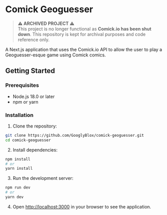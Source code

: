 # Comick Geoguesser

> **⚠️ ARCHIVED PROJECT ⚠️**  
> This project is no longer functional as **Comick.io has been shut down**. This repository is kept for archival purposes and code reference only.

A Next.js application that uses the Comick.io API to allow the user to play a Geoguesser-esque game using Comick comics.

## Getting Started

### Prerequisites

- Node.js 18.0 or later
- npm or yarn

### Installation

1. Clone the repository:
```bash
git clone https://github.com/GooglyBlox/comick-geoguesser.git
cd comick-geoguesser
```

2. Install dependencies:
```bash
npm install
# or
yarn install
```

3. Run the development server:
```bash
npm run dev
# or
yarn dev
```

4. Open [http://localhost:3000](http://localhost:3000) in your browser to see the application.
